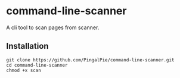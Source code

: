 # command-line-scanner
A cli tool to scan pages from scanner.

## Installation
```
git clone https://github.com/PingalPie/command-line-scanner.git
cd command-line-scanner
chmod +x scan
```
